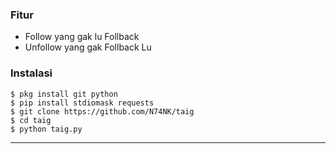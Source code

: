 ### Fitur
- Follow yang gak lu Follback
- Unfollow yang gak Follback Lu


### Instalasi
```
$ pkg install git python
$ pip install stdiomask requests
$ git clone https://github.com/N74NK/taig
$ cd taig
$ python taig.py
```

---------------------
